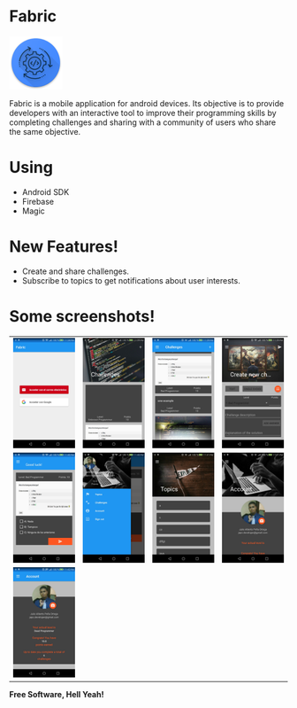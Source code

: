 # Fabric

[![Fabric](https://github.com/JapoDeveloper/Fabric/blob/master/app/src/main/res/mipmap-xhdpi/ic_launcher.png?raw=true)](https://github.com/JapoDeveloper/Fabric/blob/master/app/src/main/res/mipmap-xhdpi/ic_launcher.png?raw=true)

Fabric is a mobile application for android devices. Its objective is to provide developers with an interactive tool to improve their programming skills by completing challenges and sharing with a community of users who share the same objective.

# Using
  - Android SDK
  - Firebase
  - Magic

# New Features!

  - Create and share challenges.
  - Subscribe to topics to get notifications about user interests.

# Some screenshots!

<table>
  <tr>
    <td> <img src="./public_data/screenshot-1510976090656.jpg" width="200">  </td>
    <td> <img src="./public_data/screenshot-1510976361514.jpg" width="200"> </td>
    <td> <img src="./public_data/screenshot-1510976371030.jpg" width="200"> </td>
    <td> <img src="./public_data/screenshot-1510976381682.jpg" width="200"> </td>
    </tr>
    <tr>
  <td> <img src="./public_data/screenshot-1510976442412.jpg" width="200"> </td>
  <td> <img src="./public_data/screenshot-1510976452795.jpg" width="200"> </td>
  <td> <img src="./public_data/screenshot-1510976462468.jpg" width="200"> </td>
  <td> <img src="./public_data/screenshot-1510976470172.jpg" width="200"> </td>
  </tr>
  <tr> <td> <img src="./public_data/screenshot-1510976537715.jpg" width="200"> </td> </tr>
  </table>


**Free Software, Hell Yeah!**
